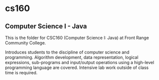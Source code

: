# cs160
## Computer Science I - Java

This is the folder for CSC160 (Computer Science I: Java) at Front Range Community College.

Introduces students to the discipline of computer science and programming. Algorithm development, data representation, logical expressions, sub-programs and input/output operations using a high-level programming language are covered. Intensive lab work outside of class time is required.
